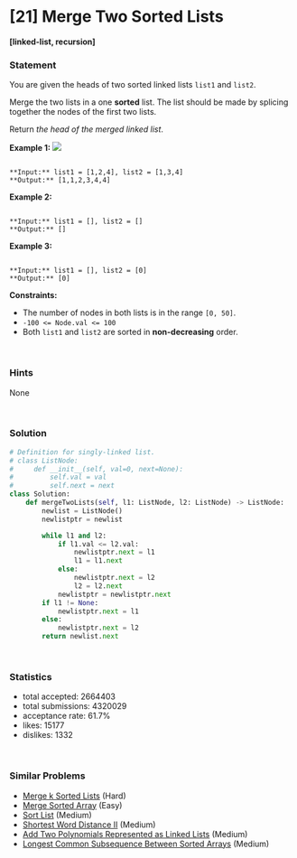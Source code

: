 # [21] Merge Two Sorted Lists

**[linked-list, recursion]**

### Statement

You are given the heads of two sorted linked lists `list1` and `list2`.

Merge the two lists in a one **sorted** list. The list should be made by splicing together the nodes of the first two lists.

Return *the head of the merged linked list*.


**Example 1:**
![](https://assets.leetcode.com/uploads/2020/10/03/merge_ex1.jpg)

```

**Input:** list1 = [1,2,4], list2 = [1,3,4]
**Output:** [1,1,2,3,4,4]

```

**Example 2:**

```

**Input:** list1 = [], list2 = []
**Output:** []

```

**Example 3:**

```

**Input:** list1 = [], list2 = [0]
**Output:** [0]

```

**Constraints:**
* The number of nodes in both lists is in the range `[0, 50]`.
* `-100 <= Node.val <= 100`
* Both `list1` and `list2` are sorted in **non-decreasing** order.


<br>

### Hints

None

<br>

### Solution

```py
# Definition for singly-linked list.
# class ListNode:
#     def __init__(self, val=0, next=None):
#         self.val = val
#         self.next = next
class Solution:
	def mergeTwoLists(self, l1: ListNode, l2: ListNode) -> ListNode:
		newlist = ListNode()
		newlistptr = newlist

		while l1 and l2:
			if l1.val <= l2.val:
				newlistptr.next = l1
				l1 = l1.next
			else:
				newlistptr.next = l2
				l2 = l2.next
			newlistptr = newlistptr.next
		if l1 != None:
			newlistptr.next = l1
		else:
			newlistptr.next = l2
		return newlist.next
```

<br>

### Statistics

- total accepted: 2664403
- total submissions: 4320029
- acceptance rate: 61.7%
- likes: 15177
- dislikes: 1332

<br>

### Similar Problems

- [Merge k Sorted Lists](https://leetcode.com/problems/merge-k-sorted-lists) (Hard)
- [Merge Sorted Array](https://leetcode.com/problems/merge-sorted-array) (Easy)
- [Sort List](https://leetcode.com/problems/sort-list) (Medium)
- [Shortest Word Distance II](https://leetcode.com/problems/shortest-word-distance-ii) (Medium)
- [Add Two Polynomials Represented as Linked Lists](https://leetcode.com/problems/add-two-polynomials-represented-as-linked-lists) (Medium)
- [Longest Common Subsequence Between Sorted Arrays](https://leetcode.com/problems/longest-common-subsequence-between-sorted-arrays) (Medium)
